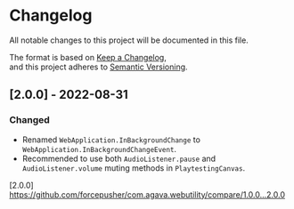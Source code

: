 # Changelog  
All notable changes to this project will be documented in this file.  
  
The format is based on [Keep a Changelog](https://keepachangelog.com/en/1.0.0/),  
and this project adheres to [Semantic Versioning](https://semver.org/spec/v2.0.0.html).  
  
## [2.0.0] - 2022-08-31  
### Changed  
- Renamed `WebApplication.InBackgroundChange` to `WebApplication.InBackgroundChangeEvent`.  
- Recommended to use both `AudioListener.pause` and `AudioListener.volume` muting methods in `PlaytestingCanvas`.  
  
[2.0.0] https://github.com/forcepusher/com.agava.webutility/compare/1.0.0...2.0.0
